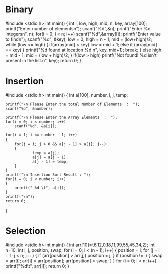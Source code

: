 <h1>Binary </h1>

#include <stdio.h>
int main()
{
int i, low, high, mid, n, key, array[100];
printf("Enter number of elementsn");
scanf("%d",&n);
printf("Enter %d integersn", n);
for(i = 0; i < n; i++)
scanf("%d",&array[i]);
printf("Enter value to findn");
scanf("%d", &key);
low = 0;
high = n - 1;
mid = (low+high)/2;
while (low <= high) {
if(array[mid] < key)
low = mid + 1;
else if (array[mid] == key) {
printf("%d found at location %d.n", key, mid+1);
break;
}
else
high = mid - 1;
mid = (low + high)/2;
}
if(low > high)
printf("Not found! %d isn't present in the list.n", key);
return 0;
}

<h1>Insertion </h1>

#include <stdio.h>
int main()
{
    int a[100], number, i, j, temp;
    
    printf("\n Please Enter the total Number of Elements  :  ");
    scanf("%d", &number);
    
    printf("\n Please Enter the Array Elements  :  ");
    for(i = 0; i < number; i++)
        scanf("%d", &a[i]);
    
    for(i = 1; i <= number - 1; i++)
    {
        for(j = i; j > 0 && a[j - 1] > a[j]; j--)
        {
                temp = a[j];
                a[j] = a[j - 1];
                a[j - 1] = temp;
        }
    }
    printf("\n Insertion Sort Result : ");
    for(i = 0; i < number; i++)
    {
        printf(" %d \t", a[i]);
    }
    printf("\n");
    return 0;
}

<h1>Selection </h1>

#include <stdio.h>
int main() {
   int arr[10]={6,12,0,18,11,99,55,45,34,2};
   int n=10;
   int i, j, position, swap;
   for (i = 0; i < (n - 1); i++) {
      position = i;
      for (j = i + 1; j < n; j++) {
         if (arr[position] > arr[j])
            position = j;
      }
      if (position != i) {
         swap = arr[i];
         arr[i] = arr[position];
         arr[position] = swap;
      }
   }
   for (i = 0; i < n; i++)
      printf("%d\t", arr[i]);
   return 0;
}
